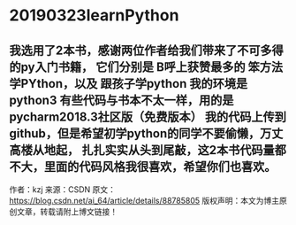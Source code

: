 # 20190323learnPython
我选用了2本书，感谢两位作者给我们带来了不可多得的py入门书籍，
它们分别是 B呼上获赞最多的 笨方法学PYthon，以及 跟孩子学python
我的环境是python3 有些代码与书本不太一样，用的是pycharm2018.3社区版（免费版本）
我的代码上传到github，但是希望初学python的同学不要偷懒，万丈高楼从地起，
扎扎实实从头到尾敲，这2本书代码量都不大，里面的代码风格我很喜欢，希望你们也喜欢。
--------------------- 
作者：kzj 
来源：CSDN 
原文：https://blog.csdn.net/ai_64/article/details/88785805 
版权声明：本文为博主原创文章，转载请附上博文链接！
